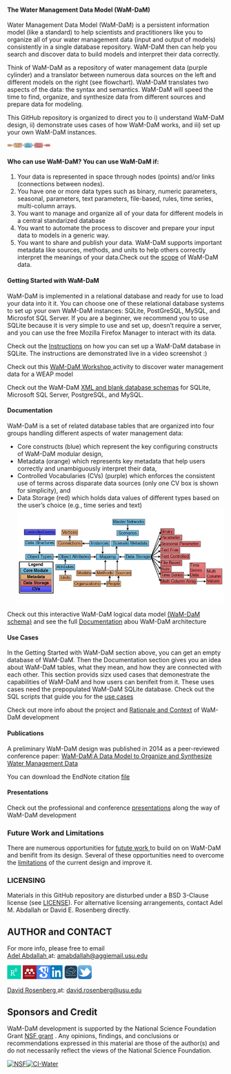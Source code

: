 #### The Water Management Data Model (WaM-DaM)

Water Management Data Model (WaM-DaM) is a persistent information model (like a standard) to help scientists and practitioners like you to organize all of your water management data (input and output of models) consistently in a single database repository. WaM-DaM then can help you search and discover data to build models and interpret their data correctly. 

Think of WaM-DaM as a repository of water management data (purple cylinder) and a translator between numerous data sources on the left and different models on the right (see flowchart). WaM-DaM translates two aspects of the data: the syntax and semantics. WaM-DaM will speed the time to find, organize, and synthesize data from different sources and prepare data for modeling.

This GitHub repository is organized to direct you to i) understand WaM-DaM design, ii) demonstrate uses cases of how WaM-DaM works, and iii) set up your own WaM-DaM instances. 

<img src="https://github.com/amabdallah/WaM-DaM/blob/master/01Documentation/01Design/WaM-DaM_workflow.jpg" alt="Drawing" style="width: 100px;"/>

#### Who can use WaM-DaM? You can use WaM-DaM if:   
1.	Your data is represented in space through nodes (points) and/or links (connections between nodes).    
2.	You have one or more data types such as binary, numeric parameters, seasonal, parameters, text parameters, file-based, rules, time series,  multi-column arrays.   
3.	You want to manage and organize all of your data for different models in a central standarized database
4.	You want to automate the process to discover and prepare your input data to models in a generic way. 
4.	You want to share and publish your data. WaM-DaM supports important metadata like sources, methods, and units to help others correctly interpret the meanings of your data.Check out the [scope](https://github.com/amabdallah/WaM-DaM/blob/master/01Documentation/01Design/Scope.md) of WaM-DaM data.  

#### Getting Started with WaM-DaM
WaM-DaM is implemented in a relational database and ready for use to load your data into it it. You can choose one of these relational database systems to set up your own WaM-DaM instances: SQLite, PostGreSQL, MySQL, and Microsfot SQL Server. If you are a beginner, we recommend you to use SQLite because it is very simple to use and set up, doesn’t require a server, and you can use the free Mozilla Firefox Manager to interact with its data. 

Check out the [Instructions](https://github.com/amabdallah/WaM-DaM/tree/master/01Documentation/05Workshop) on how you can set up a WaM-DaM database in SQLite. The instructions are demonstrated live in a video screenshot :)

Check out this <a href="https://github.com/amabdallah/WaM-DaM/tree/master/01Documentation/05Workshop" target="_blank"> WaM-DaM Workshop </a>  activity to discover water management data for a WEAP model 

Check out the WaM-DaM <a href="https://github.com/amabdallah/WaM-DaM/tree/master/03UseCases" target="_blank">XML and blank database schemas</a> for SQLite, Microsoft SQL Server, PostgreSQL, and MySQL.

#### Documentation  
WaM-DaM is a set of related database tables that are organized into four groups handling different aspects of water management data:  
* Core constructs (blue) which represent the key configuring constructs of WaM-DaM modular design, 
* Metadata (orange) which represents key metadata that help users correctly and unambiguously interpret their data, 
* Controlled Vocabularies (CVs) (purple) which enforces the consistent use of terms across disparate data sources (only one CV box is shown for simplicity), and 
* Data Storage (red) which holds data values of different types based on the user’s choice (e.g., time series and text)   
![](https://github.com/amabdallah/WaM-DaM/blob/master/01Documentation/01Design/WaMDaM_Logical.jpg)

Check out this interactive WaM-DaM logical data model <a href="http://amabdallah.github.io/WaM-DaM/" target="_blank">(WaM-DaM schema)</a> and see the full [Documentation](https://github.com/amabdallah/WaM-DaM/tree/master/01Documentation) abou WaM-DaM architecture

#### Use Cases
In the Getting Started with WaM-DaM section above, you can get an empty database of WaM-DaM. Then the Documentation section gives you an idea about WaM-DaM tables, what they mean, and how they are connected with each other. This section provids sizx used cases that demonestrate the capabilities of WaM-DaM and how users can benifeit from it. These uses cases need the prepopulated WaM-DaM SQLite database. Check out the SQL scripts that guide you for the <a href="https://github.com/amabdallah/WaM-DaM/tree/master/03UseCases" target="_blank">use cases</a>     

Check out more info about the project and [Rationale and Context](https://github.com/amabdallah/WaM-DaM/blob/master/docs/Rationale_Context.md) of WaM-DaM development

#### Publications
A preliminary WaM-DaM design was published in 2014 as a peer-reviewed conference paper:
<a href="http://www.iemss.org/sites/iemss2014/papers/iemss2014_submission_406.pdf" target="_blank">WaM-DaM:A Data Model to Organize and Synthesize Water Management Data</a> 

You can download the EndNote citation [file](https://github.com/amabdallah/WaM-DaM/blob/master/Files/WaMDaM_AbdallahRosenberg.enw)

#### Presentations
Check out the professional and conference [presentations](https://github.com/amabdallah/WaM-DaM/blob/master/docs/Presentations.md) along the way of WaM-DaM development 

### Future Work and Limitations 
There are numerous opportunities for <a href="https://github.com/amabdallah/WaM-DaM/blob/master/docs/Future_Work.md" target="_blank">futute work </a> to build on on WaM-DaM and benifit from its design. Several of these opportunities need to overcome the <a href="https://github.com/amabdallah/WaM-DaM/blob/master/docs/Limitations.md" target="_blank">limitations</a>
 of the current design and improve it.  

### LICENSING
Materials in this GitHub repository are disturbed under a BSD 3-Clause license (see           [LICENSE](https://github.com/amabdallah/WaM-DaM/blob/master/LICENSE.md)). 
For alternative licensing arrangements, contact Adel M. Abdallah or David E. Rosenberg directly.    

## AUTHOR and CONTACT
For more info, please free to email    
<a href="http://www.engr.usu.edu/cee/faculty/derosenberg/students.htm" target="_blank"> Adel Abdallah </a> at: amabdallah@aggiemail.usu.edu 

   

<a title="Adel M. Abdallah" href="https://www.researchgate.net/profile/Adel_Abdallah4/"><img src="https://github.com/amabdallah/WaM-DaM/blob/master/01Documentation/01Design/Icons/ResearchGate.png" alt="Adel M. Abdallah" /></a> <a title="Adel M. Abdallah" href="http://www.mendeley.com/profiles/adel-abdallah2/"><img 
src="https://github.com/amabdallah/WaM-DaM/blob/master/01Documentation/01Design/Icons/mendeley.png" alt="Adel M. Abdallah" /></a><a title="Adel M. Abdallah" href="http://scholar.google.com/citations?user=l5SLhK8AAAAJ&hl=en"><img 
src="https://github.com/amabdallah/WaM-DaM/blob/master/01Documentation/01Design/Icons/GoogleScholar.png" alt="Adel M. Abdallah" /></a><a title="Adel M. Abdallah" href="https://www.linkedin.com/in/adelmabdallah"><img 
src="https://github.com/amabdallah/WaM-DaM/blob/master/01Documentation/01Design/Icons/Linkedin.png" alt="Adel M. Abdallah" /></a><a title="Adel M. Abdallah" href="https://usu.academia.edu/AdelMAbdallah"><img 
src="https://github.com/amabdallah/WaM-DaM/blob/master/01Documentation/01Design/Icons/Academia.png" alt="Adel M. Abdallah" /></a><a title="Adel M. Abdallah" href="https://twitter.com/AdelMAbdallah"><img 
src="https://github.com/amabdallah/WaM-DaM/blob/master/01Documentation/01Design/Icons/Twitter.png" alt="Adel M. Abdallah" /></a>

<a href="http://www.engr.usu.edu/cee/faculty/derosenberg/" target="_blank"> David Rosenberg </a> at: david.rosenberg@usu.edu

## Sponsors and Credit 
WaM-DaM development is supported by the National Science Foundation Grant <a href="http://www.nsf.gov/awardsearch/showAward?AWD_ID=1135482" target="_blank">NSF grant</a> . Any opinions, findings, and conclusions or recommendations expressed in this material are those of the author(s) and do not necessarily reflect the views of the National Science Foundation.   

[![NSF](http://www.nsf.gov/images/logos/nsf1v.jpg)](http://www.nsf.gov/awardsearch/showAward?AWD_ID=1135482&HistoricalAwards=false)[![CI-Water](http://ci-water.org/images/logo/ciwater.png)](http://ci-water.org/)


